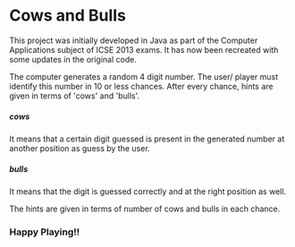 # Cows and Bulls
This project was initially developed in Java as part of the Computer Applications subject of ICSE 2013 exams.
It has now been recreated with some updates in the original code.

The computer generates a random 4 digit number. The user/ player must identify this number in 10 or less chances.
After every chance, hints are given in terms of 'cows' and 'bulls'.

##### cows
It means that a certain digit guessed is present in the generated number at another position as guess by the user.

##### bulls
It means that the digit is guessed correctly and at the right position as well.


The hints are given in terms of number of cows and bulls in each chance.

### Happy Playing!!
